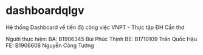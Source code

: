 # dashboardqlgv

Hệ thống Dashboard về tiến độ công việc VNPT - Thực tập ĐH Cần thơ

Người thực hiện:
BA: B1906345 Bùi Phúc Thịnh
BE: B1710109 Trần Quốc Hậu
FE: B1906608 Nguyễn Công Tướng
